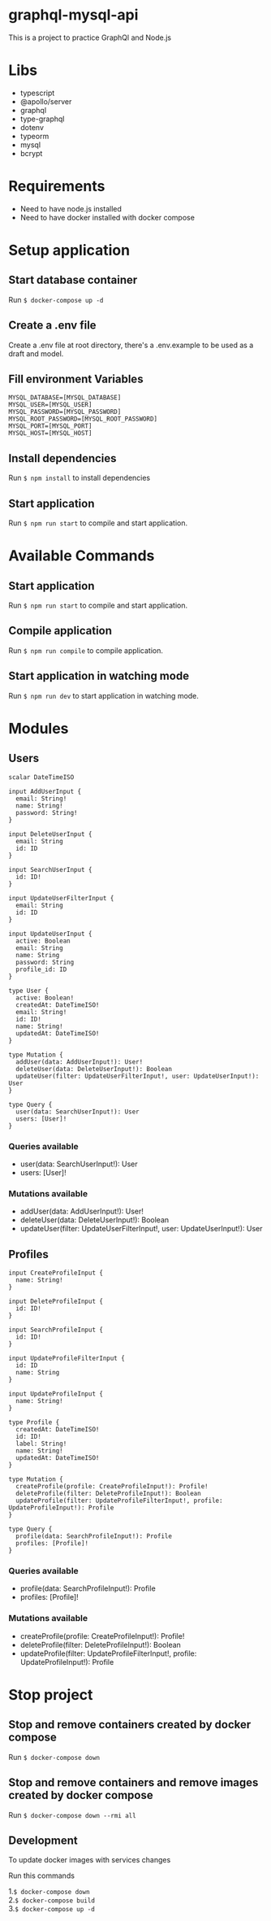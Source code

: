 # graphql-mysql-api

This is a project to practice GraphQl and Node.js

# Libs

- typescript
- @apollo/server
- graphql
- type-graphql
- dotenv
- typeorm
- mysql
- bcrypt

# Requirements

- Need to have node.js installed
- Need to have docker installed with docker compose

# Setup application

## Start database container

Run `$ docker-compose up -d`

## Create a .env file

Create a .env file at root directory, there's a .env.example to be used as a draft and model.

## Fill environment Variables

```
MYSQL_DATABASE=[MYSQL_DATABASE]
MYSQL_USER=[MYSQL_USER]
MYSQL_PASSWORD=[MYSQL_PASSWORD]
MYSQL_ROOT_PASSWORD=[MYSQL_ROOT_PASSWORD]
MYSQL_PORT=[MYSQL_PORT]
MYSQL_HOST=[MYSQL_HOST]
```

## Install dependencies

Run `$ npm install` to install dependencies

## Start application

Run `$ npm run start` to compile and start application.

# Available Commands

## Start application

Run `$ npm run start` to compile and start application.

## Compile application

Run `$ npm run compile` to compile application.

## Start application in watching mode

Run `$ npm run dev` to start application in watching mode.

# Modules

## Users

```
scalar DateTimeISO

input AddUserInput {
  email: String!
  name: String!
  password: String!
}

input DeleteUserInput {
  email: String
  id: ID
}

input SearchUserInput {
  id: ID!
}

input UpdateUserFilterInput {
  email: String
  id: ID
}

input UpdateUserInput {
  active: Boolean
  email: String
  name: String
  password: String
  profile_id: ID
}

type User {
  active: Boolean!
  createdAt: DateTimeISO!
  email: String!
  id: ID!
  name: String!
  updatedAt: DateTimeISO!
}

type Mutation {
  addUser(data: AddUserInput!): User!
  deleteUser(data: DeleteUserInput!): Boolean
  updateUser(filter: UpdateUserFilterInput!, user: UpdateUserInput!): User
}

type Query {
  user(data: SearchUserInput!): User
  users: [User]!
}
```

### Queries available

- user(data: SearchUserInput!): User
- users: [User]!

### Mutations available

- addUser(data: AddUserInput!): User!
- deleteUser(data: DeleteUserInput!): Boolean
- updateUser(filter: UpdateUserFilterInput!, user: UpdateUserInput!): User

## Profiles

```
input CreateProfileInput {
  name: String!
}

input DeleteProfileInput {
  id: ID!
}

input SearchProfileInput {
  id: ID!
}

input UpdateProfileFilterInput {
  id: ID
  name: String
}

input UpdateProfileInput {
  name: String!
}

type Profile {
  createdAt: DateTimeISO!
  id: ID!
  label: String!
  name: String!
  updatedAt: DateTimeISO!
}

type Mutation {
  createProfile(profile: CreateProfileInput!): Profile!
  deleteProfile(filter: DeleteProfileInput!): Boolean
  updateProfile(filter: UpdateProfileFilterInput!, profile: UpdateProfileInput!): Profile
}

type Query {
  profile(data: SearchProfileInput!): Profile
  profiles: [Profile]!
}
```

### Queries available

- profile(data: SearchProfileInput!): Profile
- profiles: [Profile]!

### Mutations available

- createProfile(profile: CreateProfileInput!): Profile!
- deleteProfile(filter: DeleteProfileInput!): Boolean
- updateProfile(filter: UpdateProfileFilterInput!, profile: UpdateProfileInput!): Profile

# Stop project

## Stop and remove containers created by docker compose

Run `$ docker-compose down`

## Stop and remove containers and remove images created by docker compose

Run `$ docker-compose down --rmi all`

## Development

To update docker images with services changes

Run this commands

1.`$ docker-compose down`  
2.`$ docker-compose build`  
3.`$ docker-compose up -d`
